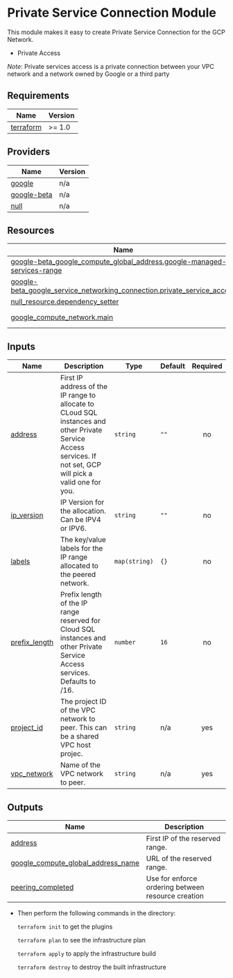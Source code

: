 # Private Service Connection Module

This module makes it easy to create Private Service Connection for the GCP Network.

- Private Access

*Note*: Private services access is a private connection between your VPC network and a network owned by Google or a third party

## Requirements

| Name | Version |
|------|---------|
| <a name="requirement_terraform"></a> [terraform](#requirement\_terraform) | >= 1.0 |

## Providers

| Name | Version |
|------|---------|
| <a name="provider_google"></a> [google](#provider\_google) | n/a |
| <a name="provider_google-beta"></a> [google-beta](#provider\_google-beta) | n/a |
| <a name="provider_null"></a> [null](#provider\_null) | n/a |

## Resources

| Name | Type |
|------|------|
| [google-beta_google_compute_global_address.google-managed-services-range](https://registry.terraform.io/providers/hashicorp/google-beta/latest/docs/resources/google_compute_global_address) | resource |
| [google-beta_google_service_networking_connection.private_service_access](https://registry.terraform.io/providers/hashicorp/google-beta/latest/docs/resources/google_service_networking_connection) | resource |
| [null_resource.dependency_setter](https://registry.terraform.io/providers/hashicorp/null/latest/docs/resources/resource) | resource |
| [google_compute_network.main](https://registry.terraform.io/providers/hashicorp/google/latest/docs/data-sources/compute_network) | data source |

## Inputs

| Name | Description | Type | Default | Required |
|------|-------------|------|---------|:--------:|
| <a name="input_address"></a> [address](#input\_address) | First IP address of the IP range to allocate to CLoud SQL instances and other Private Service Access services. If not set, GCP will pick a valid one for you. | `string` | `""` | no |
| <a name="input_ip_version"></a> [ip\_version](#input\_ip\_version) | IP Version for the allocation. Can be IPV4 or IPV6. | `string` | `""` | no |
| <a name="input_labels"></a> [labels](#input\_labels) | The key/value labels for the IP range allocated to the peered network. | `map(string)` | `{}` | no |
| <a name="input_prefix_length"></a> [prefix\_length](#input\_prefix\_length) | Prefix length of the IP range reserved for Cloud SQL instances and other Private Service Access services. Defaults to /16. | `number` | `16` | no |
| <a name="input_project_id"></a> [project\_id](#input\_project\_id) | The project ID of the VPC network to peer. This can be a shared VPC host projec. | `string` | n/a | yes |
| <a name="input_vpc_network"></a> [vpc\_network](#input\_vpc\_network) | Name of the VPC network to peer. | `string` | n/a | yes |

## Outputs

| Name | Description |
|------|-------------|
| <a name="output_address"></a> [address](#output\_address) | First IP of the reserved range. |
| <a name="output_google_compute_global_address_name"></a> [google\_compute\_global\_address\_name](#output\_google\_compute\_global\_address\_name) | URL of the reserved range. |
| <a name="output_peering_completed"></a> [peering\_completed](#output\_peering\_completed) | Use for enforce ordering between resource creation |

* Then perform the following commands in the directory:

   `terraform init` to get the plugins

   `terraform plan` to see the infrastructure plan

   `terraform apply` to apply the infrastructure build

   `terraform destroy` to destroy the built infrastructure